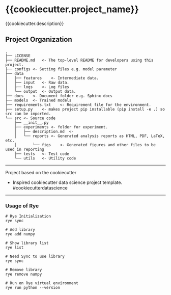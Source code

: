 {{cookiecutter.project_name}}
==============================

{{cookiecutter.description}}

Project Organization
---

    .
    ├── LICENSE
    ├── README.md   <- The top-level README for developers using this project.
    ├── configs <- Setting files e.g. model parameter
    ├── data
    │   ├── features    <- Intermediate data.
    │   ├── input   <- Raw data.
    │   ├── logs    <- Log files
    │   └── output  <- Output data.
    ├── docs    <- Document folder e.g. Sphinx docs
    ├── models  <- Trained models
    ├── requirements.txt    <- Requirement file for the environment.
    ├── setup.py    <- makes project pip installable (pip install -e .) so src can be imported.
    └── src <- Source code
        ├── __init__.py
        ├── experiments <- folder for experiment.
        │   ├── description.md  <- 
        │   └── reports <- Generated analysis reports as HTML, PDF, LaTeX, etc.
        │       └── figs    <- Generated figures and other files to be used in reporting
        ├── tests   <- Test code
        └── utils   <- Utility code

---

Project based on the cookiecutter
* Inspired cookiecutter data science project template. #cookiecutterdatascience

---

### Usage of Rye
```
# Rye Initialization
rye sync

# Add library
rye add numpy

# Show library list
rye list

# Need Sync to use library
rye sync

# Remove library
rye remove numpy

# Run on Rye virtual environment
rye run python --version
```